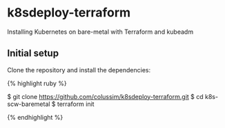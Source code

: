 # k8sdeploy-terraform
Installing Kubernetes on bare-metal with Terraform and kubeadm
## Initial setup

Clone the repository and install the dependencies:

{% highlight ruby %}

$ git clone https://github.com/colussim/k8sdeploy-terraform.git
$ cd k8s-scw-baremetal
$ terraform init

{% endhighlight %}
